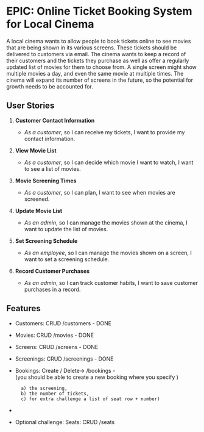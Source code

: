 # EPIC: Online Ticket Booking System for Local Cinema

A local cinema wants to allow people to book tickets online to see movies that are being shown in its various screens. These tickets should be delivered to customers via email. The cinema wants to keep a record of their customers and the tickets they purchase as well as offer a regularly updated list of movies for them to choose from. A single screen might show multiple movies a day, and even the same movie at multiple times. The cinema will expand its number of screens in the future, so the potential for growth needs to be accounted for.

## User Stories

1. **Customer Contact Information**
   - *As a customer*, so I can receive my tickets, I want to provide my contact information.

2. **View Movie List**
   - *As a customer*, so I can decide which movie I want to watch, I want to see a list of movies.

3. **Movie Screening Times**
   - *As a customer*, so I can plan, I want to see when movies are screened.

4. **Update Movie List**
   - *As an admin*, so I can manage the movies shown at the cinema, I want to update the list of movies.

5. **Set Screening Schedule**
   - *As an employee*, so I can manage the movies shown on a screen, I want to set a screening schedule.

6. **Record Customer Purchases**
   - *As an admin*, so I can track customer habits, I want to save customer purchases in a record.


  ## Features
 - Customers: CRUD /customers - DONE
- Movies: CRUD /movies - DONE
- Screens: CRUD /screens - DONE
- Screenings: CRUD /screenings - DONE
- Bookings: Create / Delete-> /bookings -  
	(you should be able to create a new booking where you specify )

		a) the screening, 
		b) the number of tickets, 
		c) for extra challenge a list of seat row + number)
- 
- Optional challenge: Seats: CRUD /seats